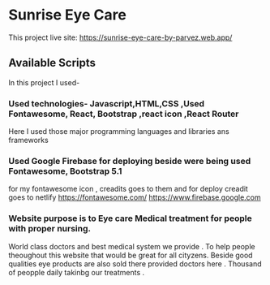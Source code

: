 # Sunrise Eye Care

This project live site:  https://sunrise-eye-care-by-parvez.web.app/

## Available Scripts

In this project I used-

### Used technologies- Javascript,HTML,CSS ,Used Fontawesome, React, Bootstrap ,react icon ,React Router

Here I used those major programming languages and libraries ans frameworks

### Used Google Firebase for deploying beside were being used Fontawesome, Bootstrap 5.1

for my fontawesome icon , creadits goes to them and for deploy creadit goes to netlify https://fontawesome.com/ https://www.firebase.google.com

### Website purpose is to Eye care Medical treatment for people with proper nursing.

World class doctors and best medical system we provide . To help people theoughout this website that would be great for all cityzens. Beside good qualities eye products are also sold there provided doctors here . Thousand of peopple daily takinbg our treatments .


